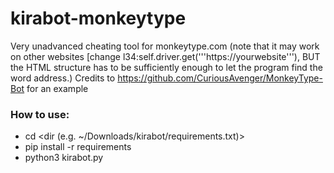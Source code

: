 # kirabot-monkeytype
Very unadvanced cheating tool for monkeytype.com (note that it may work on other websites [change l34:self.driver.get('''https://yourwebsite'''), BUT the HTML structure has to be sufficiently enough to let the program find the word address.) Credits to https://github.com/CuriousAvenger/MonkeyType-Bot for an example
### How to use:
- cd <dir (e.g. ~/Downloads/kirabot/requirements.txt)>
- pip install -r requirements
- python3 kirabot.py
